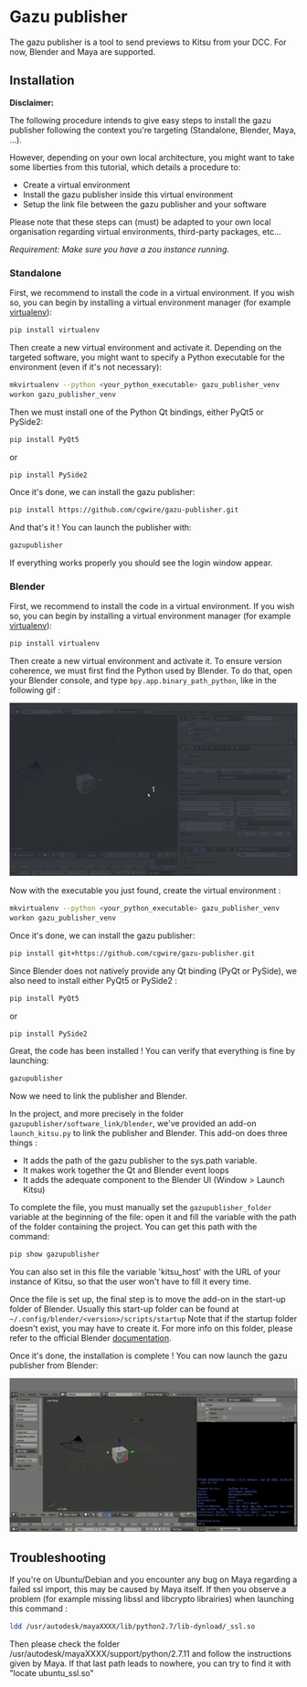 # Gazu publisher

The gazu publisher is a tool to send previews to Kitsu from your DCC.
For now, Blender and Maya are supported.

## Installation

**Disclaimer:**

The following procedure intends to give easy steps to install the gazu publisher
following the context you're targeting (Standalone, Blender, Maya, ...).

However, depending on your own local architecture, you might want to take
some liberties from this tutorial, which details a procedure to:

- Create a virtual environment
- Install the gazu publisher inside this virtual environment
- Setup the link file between the gazu publisher and your software

Please note that these steps can (must) be adapted to your own local
organisation regarding virtual environments, third-party packages, etc...

*Requirement: Make sure you have a zou instance running.*


### Standalone

First, we recommend to install the code in a virtual environment.
If you wish so, you can begin by installing a virtual environment manager (for example [virtualenv](https://virtualenv.pypa.io/en/latest/)):

```sh
pip install virtualenv
```

Then create a new virtual environment and activate it. Depending on the targeted software, you might want to specify a Python executable for the environment (even if it's not necessary):

```sh
mkvirtualenv --python <your_python_executable> gazu_publisher_venv
workon gazu_publisher_venv
```

Then we must install one of the Python Qt bindings, either PyQt5 or PySide2:

```sh
pip install PyQt5
```
or
```sh
pip install PySide2
```

Once it's done, we can install the gazu publisher:

```sh
pip install https://github.com/cgwire/gazu-publisher.git
```

And that's it ! You can launch the publisher with:

```sh
gazupublisher
```

If everything works properly you should see the login window appear.

### Blender

First, we recommend to install the code in a virtual environment.
If you wish so, you can begin by installing a virtual environment manager (for example [virtualenv](https://virtualenv.pypa.io/en/latest/)):

```sh
pip install virtualenv
```

Then create a new virtual environment and activate it.
To ensure version coherence, we must first find the Python used by Blender.
To do that, open your Blender console, and type `bpy.app.binary_path_python`, like in the following gif :

![](_static/find_blender_exec.gif)

Now with the executable you just found, create the virtual environment :

```sh
mkvirtualenv --python <your_python_executable> gazu_publisher_venv
workon gazu_publisher_venv
```

Once it's done, we can install the gazu publisher:

```sh
pip install git+https://github.com/cgwire/gazu-publisher.git
```

Since Blender does not natively provide any Qt binding (PyQt or PySide), 
we also need to install either PyQt5 or PySide2 :

```sh
pip install PyQt5
```
or
```sh
pip install PySide2
```

Great, the code has been installed ! You can verify that everything is fine by launching:

```sh
gazupublisher
```

Now we need to link the publisher and Blender.

In the project, and more precisely in the folder `gazupublisher/software_link/blender`, 
we've provided an add-on `launch_kitsu.py` to link the publisher and Blender.
This add-on does three things :

- It adds the path of the gazu publisher to the sys.path variable.
- It makes work together the Qt and Blender event loops
- It adds the adequate component to the Blender UI (Window > Launch Kitsu)

To complete the file, you must manually set the `gazupublisher_folder` variable 
at the beginning of the file: open it and fill the variable with the path of the folder containing the project.
You can get this path with the command:
```sh
pip show gazupublisher
```
You can also set in this file the variable 'kitsu_host' with the URL of your 
instance of Kitsu, so that the user won't have to fill it every time.

Once the file is set up, the final step is to move the add-on in the start-up folder of Blender.
Usually this start-up folder can be found at `~/.config/blender/<version>/scripts/startup`
Note that if the startup folder doesn't exist, you may have to create it.
For more info on this folder, please refer to the official Blender [documentation](https://docs.blender.org/manual/en/latest/advanced/blender_directory_layout.html).

Once it's done, the installation is complete ! 
You can now launch the gazu publisher from Blender:

![](_static/blender_launch.gif)


## Troubleshooting

If you're on Ubuntu/Debian and you encounter any bug on Maya regarding a failed ssl import, this may be caused by Maya itself.
If then you observe a problem (for example missing libssl and libcrypto librairies) when launching this command :

```sh
ldd /usr/autodesk/mayaXXXX/lib/python2.7/lib-dynload/_ssl.so
```

Then please check the folder /usr/autodesk/mayaXXXX/support/python/2.7.11 and follow the instructions given by Maya.
If that last path leads to nowhere, you can try to find it with "locate ubuntu_ssl.so"
